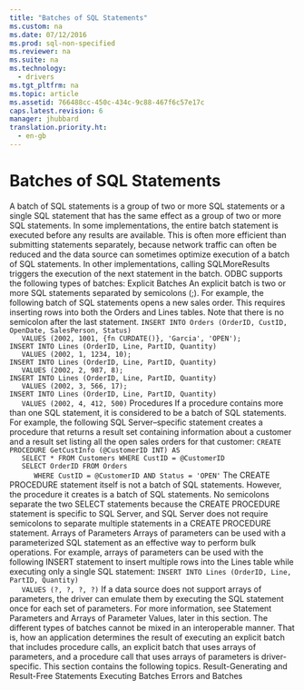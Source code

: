 ```yaml
---
title: "Batches of SQL Statements"
ms.custom: na
ms.date: 07/12/2016
ms.prod: sql-non-specified
ms.reviewer: na
ms.suite: na
ms.technology: 
  - drivers
ms.tgt_pltfrm: na
ms.topic: article
ms.assetid: 766488cc-450c-434c-9c88-467f6c57e17c
caps.latest.revision: 6
manager: jhubbard
translation.priority.ht: 
  - en-gb
---
```

# Batches of SQL Statements
<?xml version="1.0" encoding="utf-8"?>
<developerConceptualDocument xmlns="http://ddue.schemas.microsoft.com/authoring/2003/5" xmlns:xlink="http://www.w3.org/1999/xlink" xmlns:xsi="http://www.w3.org/2001/XMLSchema-instance" xsi:schemaLocation="http://ddue.schemas.microsoft.com/authoring/2003/5 http://dduestorage.blob.core.windows.net/ddueschema/developer.xsd">
  <introduction>
    <para>A batch of SQL statements is a group of two or more SQL statements or a single SQL statement that has the same effect as a group of two or more SQL statements. In some implementations, the entire batch statement is executed before any results are available. This is often more efficient than submitting statements separately, because network traffic can often be reduced and the data source can sometimes optimize execution of a batch of SQL statements. In other implementations, calling <legacyBold>SQLMoreResults</legacyBold> triggers the execution of the next statement in the batch. ODBC supports the following types of batches:  </para>
    <list class="bullet">
      <listItem>
        <para>
          <legacyBold>Explicit Batches</legacyBold> An <legacyItalic>explicit batch</legacyItalic> is two or more SQL statements separated by semicolons (;). For example, the following batch of SQL statements opens a new sales order. This requires inserting rows into both the Orders and Lines tables. Note that there is no semicolon after the last statement. </para>
        <code>INSERT INTO Orders (OrderID, CustID, OpenDate, SalesPerson, Status)
   VALUES (2002, 1001, {fn CURDATE()}, 'Garcia', 'OPEN');
INSERT INTO Lines (OrderID, Line, PartID, Quantity)
   VALUES (2002, 1, 1234, 10);
INSERT INTO Lines (OrderID, Line, PartID, Quantity)
   VALUES (2002, 2, 987, 8);
INSERT INTO Lines (OrderID, Line, PartID, Quantity)
   VALUES (2002, 3, 566, 17);
INSERT INTO Lines (OrderID, Line, PartID, Quantity)
   VALUES (2002, 4, 412, 500)</code>
      </listItem>
      <listItem>
        <para>
          <legacyBold>Procedures</legacyBold> If a procedure contains more than one SQL statement, it is considered to be a batch of SQL statements. For example, the following SQL Server–specific statement creates a procedure that returns a result set containing information about a customer and a result set listing all the open sales orders for that customer: </para>
        <code>CREATE PROCEDURE GetCustInfo (@CustomerID INT) AS
   SELECT * FROM Customers WHERE CustID = @CustomerID
   SELECT OrderID FROM Orders
      WHERE CustID = @CustomerID AND Status = 'OPEN'</code>
        <para>The <legacyBold>CREATE PROCEDURE</legacyBold> statement itself is not a batch of SQL statements. However, the procedure it creates is a batch of SQL statements. No semicolons separate the two <legacyBold>SELECT</legacyBold> statements because the <legacyBold>CREATE PROCEDURE</legacyBold> statement is specific to SQL Server, and SQL Server does not require semicolons to separate multiple statements in a <legacyBold>CREATE PROCEDURE</legacyBold> statement. </para>
      </listItem>
      <listItem>
        <para>
          <legacyBold>Arrays of Parameters</legacyBold> Arrays of parameters can be used with a parameterized SQL statement as an effective way to perform bulk operations. For example, arrays of parameters can be used with the following <legacyBold>INSERT</legacyBold> statement to insert multiple rows into the Lines table while executing only a single SQL statement: </para>
        <code>INSERT INTO Lines (OrderID, Line, PartID, Quantity)
   VALUES (?, ?, ?, ?)</code>
        <para>If a data source does not support arrays of parameters, the driver can emulate them by executing the SQL statement once for each set of parameters. For more information, see <legacyLink xlink:href="58d5b166-2578-4699-a560-1f1e6d86c49a">Statement Parameters</legacyLink> and <legacyLink xlink:href="9b572c5b-1dfe-40af-bebd-051548ab6d90">Arrays of Parameter Values</legacyLink>, later in this section. </para>
      </listItem>
    </list>
    <para>The different types of batches cannot be mixed in an interoperable manner. That is, how an application determines the result of executing an explicit batch that includes procedure calls, an explicit batch that uses arrays of parameters, and a procedure call that uses arrays of parameters is driver-specific.</para>
    <para>This section contains the following topics.  </para>
    <list class="bullet">
      <listItem>
        <para>             <legacyLink xlink:href="2f3475d1-3999-4dd8-aba2-a6e1299c95f8">Result-Generating and Result-Free Statements</legacyLink>           </para>
      </listItem>
      <listItem>
        <para>             <legacyLink xlink:href="f082c717-4f82-4820-a2fa-ba607d8fd872">Executing Batches</legacyLink>           </para>
      </listItem>
      <listItem>
        <para>             <legacyLink xlink:href="6debd41d-9f4c-4f4c-a44b-2993da5306f0">Errors and Batches</legacyLink>           </para>
      </listItem>
    </list>
  </introduction>
  <relatedTopics />
</developerConceptualDocument>